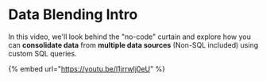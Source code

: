 # Data Blending Intro

In this video, we'll look behind the "no-code" curtain and explore how you can **consolidate data** from **multiple data sources** (Non-SQL included) using custom SQL queries.

{% embed url="https://youtu.be/l1jrrwlj0eU" %}
